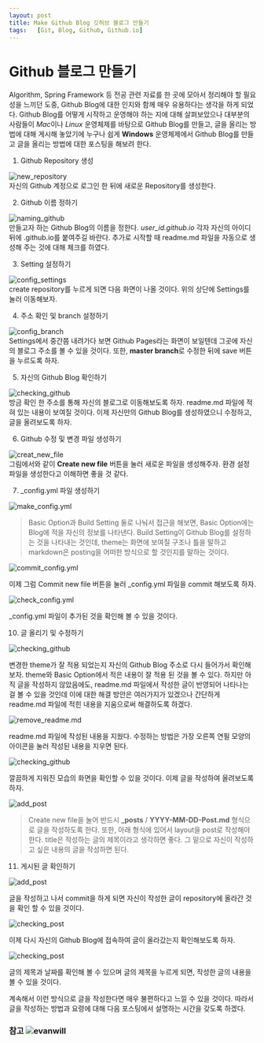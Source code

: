 ```yaml
---
layout: post
title: Make Github Blog 깃허브 블로그 만들기
tags:   [Git, Blog, Github, Github.io]
---
```


# Github 블로그 만들기

Algorithm, Spring Framework 등 전공 관련 자료를 한 곳에 모아서 정리해야 할 필요성을 느끼던 도중, Github Blog에 대한 인지와 함께 매우 유용하다는 생각을 하게 되었다. Github Blog를 어떻게 시작하고 운영해야 하는 지에 대해 살펴보았으나 대부분의 사람들이 *Mac*이나 *Linux* 운영체제를 바탕으로 Github Blog를 만들고, 글을 올리는 방법에 대해 게시해 놓았기에 누구나 쉽게 **Windows** 운영체제에서 Github Blog를 만들고 글을 올리는 방법에 대한 포스팅을 해보려 한다.

1. Github Repository 생성

![new_repository](/images/Make_Github_Blog_1.png)
<br/>
자신의 Github 계정으로 로그인 한 뒤에 새로운 Repository를 생성한다.

2. Github 이름 정하기

![naming_github](/images/Make_Github_Blog_2.png)
<br/>
만들고자 하는 Github Blog의 이름을 정한다. *user_id.github.io* 각자 자신의 아이디 뒤에 .github.io를 붙여주길 바란다.
추가로 시작할 때 readme.md 파일을 자동으로 생성해 주는 것에 대해 체크를 하였다.

3. Setting 설정하기

![config_settings](/images/Make_Github_Blog_3.png)
<br/>
create repository를 누르게 되면 다음 화면이 나올 것이다. 위의 상단에 Settings를 눌러 이동해보자.

4. 주소 확인 및 branch 설정하기

![config_branch](/images/Make_Github_Blog_4.png)
<br/>
Settings에서 중간쯤 내려가다 보면 Github Pages라는 화면이 보일텐데 그곳에 자신의 블로그 주소를 볼 수 있을 것이다.
또한, **master branch**로 수정한 뒤에 save 버튼을 누르도록 하자.

5. 자신의 Github Blog 확인하기

![checking_github](/images/Make_Github_Blog_5.png)
<br/>
방금 확인 한 주소를 통해 자신의 블로그로 이동해보도록 하자. readme.md 파일에 적혀 있는 내용이 보여질 것이다.
이제 자신만의 Github Blog를 생성하였으니 수정하고, 글을 올려보도록 하자.

6. Github 수정 및 변경 파일 생성하기

![creat_new_file](/images/Make_Github_Blog_6.png)
<br/>
그림에서와 같이 **Create new file** 버튼을 눌러 새로운 파일을 생성해주자. 환경 설정 파일을 생성한다고 이해하면 좋을 것 같다.

7. _config.yml 파일 생성하기

![make_config.yml](/images/Make_Github_Blog_7.png)
<br/>
> Basic Option과 Build Setting 둘로 나눠서 접근을 해보면, Basic Option에는 Blog에 적을 자신의 정보를 나타낸다.
> Build Setting이 Github Blog를 설정하는 것을 나타내는 것인데, theme는 화면에 보여질 구조나 틀을 말하고 markdown은 posting을 어떠한 방식으로 할 것인지를 말하는 것이다.

![commit_config.yml](/images/Make_Github_Blog_8.png)
<br/>

이제 그럼 Commit new file 버튼을 눌러 _config.yml 파일을 commit 해보도록 하자.

![check_config.yml](/images/Make_Github_Blog_9.png)
<br/>

_config.yml 파일이 추가된 것을 확인해 볼 수 있을 것이다.

10. 글 올리기 및 수정하기

![checking_github](/images/Make_Github_Blog_10.png)
<br/>

변경한 theme가 잘 적용 되었는지 자신의 Github Blog 주소로 다시 들어가서 확인해보자. theme와 Basic Option에서 적은 내용이 잘 적용 된 것을 볼 수 있다. 하지만 아직 글을 작성하지 않았음에도, readme.md 파일에서 작성한 글이 반영되어 나타나는 걸 볼 수 있을 것인데 이에 대한 해결 방안은 여러가지가 있겠으나 간단하게 readme.md 파일에 적힌 내용을 지움으로써 해결하도록 하겠다.

![remove_readme.md](/images/Make_Github_Blog_11.png)
<br/>

readme.md 파일에 작성된 내용을 지웠다. 수정하는 방법은 가장 오른쪽 연필 모양의 아이콘을 눌러 작성된 내용을 지우면 된다.

![checking_github](/images/Make_Github_Blog_12.png)
<br/>

깔끔하게 지워진 모습의 화면을 확인할 수 있을 것이다. 이제 글을 작성하여 올려보도록 하자.

![add_post](/images/Make_Github_Blog_13.png)
<br/>
> Create new file을 눌어 반드시 **_posts** / **YYYY-MM-DD-Post.md** 형식으로 글을 작성하도록 한다.
> 또한, 아래 형식에 있어서 layout을 post로 작성해야 한다. title은 작성하는 글의 제목이라고 생각하면 좋다. 그 밑으로 자신이 작성하고 싶은 내용의 글을 작성하면 된다.

11. 게시된 글 확인하기

![add_post](/images/Make_Github_Blog_14.png)
<br/>

글을 작성하고 나서 commit을 하게 되면 자신이 작성한 글이 repository에 올라간 것을 확인 할 수 있을 것이다.

![checking_post](/images/Make_Github_Blog_15.png)
<br/>

이제 다시 자신의 Github Blog에 접속하여 글이 올라갔는지 확인해보도록 하자.

![checking_post](/images/Make_Github_Blog_16.png)
<br/>

글의 제목과 날짜를 확인해 볼 수 있으며 글의 제목을 누르게 되면, 작성한 글의 내용을 볼 수 있을 것이다.

계속해서 이런 방식으로 글을 작성한다면 매우 불편하다고 느낄 수 있을 것이다. 따라서 글을 작성하는 방법과 요령에 대해 다음 포스팅에서 설명하는 시간을 갖도록 하겠다.

### 참고 ![evanwill](/https://evanwill.github.io/go-go-ghpages/)